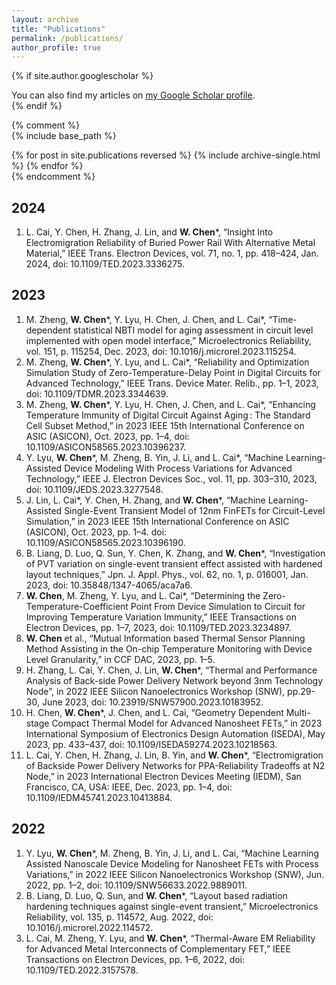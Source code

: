 ```yaml
---
layout: archive
title: "Publications"
permalink: /publications/
author_profile: true
---
```


{% if site.author.googlescholar %}
  <div class="wordwrap">You can also find my articles on <a href="{{site.author.googlescholar}}">my Google Scholar profile</a>.</div>
{% endif %}

{% comment %}  
{% include base_path %}

{% for post in site.publications reversed %}
  {% include archive-single.html %}
{% endfor %}  
{% endcomment %}  

2024
---
1. L. Cai, Y. Chen, H. Zhang, J. Lin, and **W. Chen***, “Insight Into Electromigration Reliability of Buried Power Rail With Alternative Metal Material,” IEEE Trans. Electron Devices, vol. 71, no. 1, pp. 418–424, Jan. 2024, doi: 10.1109/TED.2023.3336275.

2023
---
1. M. Zheng, **W. Chen***, Y. Lyu, H. Chen, J. Chen, and L. Cai*, “Time-dependent statistical NBTI model for aging assessment in circuit level implemented with open model interface,” Microelectronics Reliability, vol. 151, p. 115254, Dec. 2023, doi: 10.1016/j.microrel.2023.115254.
2. M. Zheng, **W. Chen***, Y. Lyu, and L. Cai*, “Reliability and Optimization Simulation Study of Zero-Temperature-Delay Point in Digital Circuits for Advanced Technology,” IEEE Trans. Device Mater. Relib., pp. 1–1, 2023, doi: 10.1109/TDMR.2023.3344639.
3. M. Zheng, **W. Chen***, Y. Lyu, H. Chen, J. Chen, and L. Cai*, “Enhancing Temperature Immunity of Digital Circuit Against Aging : The Standard Cell Subset Method,” in 2023 IEEE 15th International Conference on ASIC (ASICON), Oct. 2023, pp. 1–4, doi: 10.1109/ASICON58565.2023.10396237.
4. Y. Lyu, **W. Chen***, M. Zheng, B. Yin, J. Li, and L. Cai*, “Machine Learning-Assisted Device Modeling With Process Variations for Advanced Technology,” IEEE J. Electron Devices Soc., vol. 11, pp. 303–310, 2023, doi: 10.1109/JEDS.2023.3277548.
5. J. Lin, L. Cai*, Y. Chen, H. Zhang, and **W. Chen***, “Machine Learning-Assisted Single-Event Transient Model of 12nm FinFETs for Circuit-Level Simulation,” in 2023 IEEE 15th International Conference on ASIC (ASICON), Oct. 2023, pp. 1–4. doi: 10.1109/ASICON58565.2023.10396190.
6. B. Liang, D. Luo, Q. Sun, Y. Chen, K. Zhang, and **W. Chen***, “Investigation of PVT variation on single-event transient effect assisted with hardened layout techniques,” Jpn. J. Appl. Phys., vol. 62, no. 1, p. 016001, Jan. 2023, doi: 10.35848/1347-4065/aca7a6.
7. **W. Chen**, M. Zheng, Y. Lyu, and L. Cai*, “Determining the Zero-Temperature-Coefficient Point From Device Simulation to Circuit for Improving Temperature Variation Immunity,” IEEE Transactions on Electron Devices, pp. 1–7, 2023, doi: 10.1109/TED.2023.3234897.
8. **W. Chen** et al., “Mutual Information based Thermal Sensor Planning Method Assisting in the On-chip Temperature Monitoring with Device Level Granularity,” in CCF DAC, 2023, pp. 1–5.
9. H. Zhang, L. Cai, Y. Chen, J. Lin, **W. Chen***, “Thermal and Performance Analysis of Back-side Power Delivery Network beyond 3nm Technology Node”, in 2022 IEEE Silicon Nanoelectronics Workshop (SNW), pp.29-30, June 2023, doi: 10.23919/SNW57900.2023.10183952.
10. H. Chen, **W. Chen***, J. Chen, and L. Cai, “Geometry Dependent Multi-stage Compact Thermal Model for Advanced Nanosheet FETs,” in 2023 International Symposium of Electronics Design Automation (ISEDA), May 2023, pp. 433–437, doi: 10.1109/ISEDA59274.2023.10218563.
11. L. Cai, Y. Chen, H. Zhang, J. Lin, B. Yin, and **W. Chen***, “Electromigration of Backside Power Delivery Networks for PPA-Reliability Tradeoffs at N2 Node,” in 2023 International Electron Devices Meeting (IEDM), San Francisco, CA, USA: IEEE, Dec. 2023, pp. 1–4, doi: 10.1109/IEDM45741.2023.10413884.

2022
---
1. Y. Lyu, **W. Chen***, M. Zheng, B. Yin, J. Li, and L. Cai, “Machine Learning Assisted Nanoscale Device Modeling for Nanosheet FETs with Process Variations,” in 2022 IEEE Silicon Nanoelectronics Workshop (SNW), Jun. 2022, pp. 1–2, doi: 10.1109/SNW56633.2022.9889011.
2. B. Liang, D. Luo, Q. Sun, and **W. Chen***, “Layout based radiation hardening techniques against single-event transient,” Microelectronics Reliability, vol. 135, p. 114572, Aug. 2022, doi: 10.1016/j.microrel.2022.114572.
3. L. Cai, M. Zheng, Y. Lyu, and **W. Chen***, “Thermal-Aware EM Reliability for Advanced Metal Interconnects of Complementary FET,” IEEE Transactions on Electron Devices, pp. 1–6, 2022, doi: 10.1109/TED.2022.3157578.


